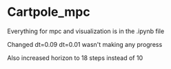 # Cartpole_mpc

Everything for mpc and visualization is in the .ipynb file

Changed dt=0.09 dt=0.01 wasn't making any progress

Also increased horizon to 18 steps instead of 10
